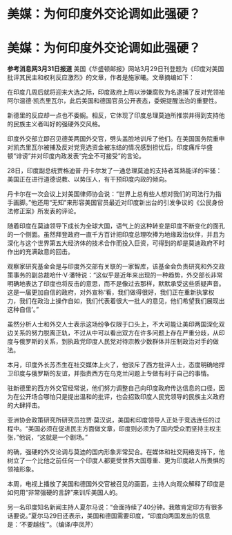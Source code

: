 # 美媒：为何印度外交论调如此强硬？

# 美媒：为何印度外交论调如此强硬？

**参考消息网3月31日报道** 美国《华盛顿邮报》网站3月29日刊登题为《印度对美国批评其民主和权利反应激烈》的文章，作者是施家曦。文章摘编如下：

在印度几周后就将迎来大选之际，印度政府上周以涉嫌腐败为名逮捕了反对党领袖阿尔温德·凯杰里瓦尔，此后美国和德国官员公开表态，委婉提醒法治的重要性。

新德里的反应却一点也不委婉。相反，它体现了印度总理莫迪所推崇并得到支持他的民族主义者叫好的强硬外交风格。

印度外交部立即召见德美两国外交官，劈头盖脸地训斥了他们。在美国国务院重申对凯杰里瓦尔被捕及反对党竞选资金被冻结的情况感到担忧后，印度痛斥华盛顿“诽谤”并对印度内政发表“完全不可接受”的言论。

28日，印度副总统贾格迪普·丹卡尔发了一通总理莫迪的支持者耳熟能详的牢骚：美国正在进行道德说教、以势压人，有干预印度内政的倾向。

丹卡尔在一次会议上对美国律师协会说：“世界上总有些人想对我们的司法行为指手画脚。”他还用“无知”来形容美国官员最近对印度新出台的引发争议的《公民身份法修正案》所发表的评论。

随着印度在莫迪领导下成长为全球大国，语气上的这种转变是印度不断变化的面孔的一个侧面。虽然拜登政府一直千方百计把印度总理吹捧为地缘政治伙伴，并且为深化与这个世界第五大经济体的技术合作而投入巨资，可得到的却是莫迪政府不时作出的充满敌意的回击。

观察家研究基金会是与印度外交部有关联的一家智库，该基金会负责研究和外交政策事务的副总裁哈什·V·潘特说：“这似乎是近年来出现的一种趋势，外交部长非常明确地表达了印度也将反击的意思，而不是像过去那样，默默承受这些质疑声音。这是一届更加自信的政府，对外宣称‘看，我们做得很好，我们正在重新执掌权力，我们在政治上操作自如，我们代表着很大一批人的意见，他们希望我们展现出这种自信’。”

虽然分析人士和外交人士表示这场纷争仅限于口头上，不大可能让美印两国深化双边关系的努力脱离正轨，不过从中可以看出双方在许多问题上存在严重分歧，从印度与俄罗斯的关系，到执政党印度人民党对待宗教少数群体并压制政治对手的做法。

本月，印度外长苏杰生在社交媒体上火了，他驳斥了西方批评人士，态度明确地捍卫印度与俄罗斯的友谊，并指责西方在乌克兰问题上专做有利于自己的事情。

驻新德里的西方外交官经常说，他们努力调整自己向印度政府传达信息的口径，因为在公开场合哪怕只是提出温和的批评，也会招致印度人民党领导的民族主义政府的大肆抨击。

亚洲协会政策研究所研究员拉贾·莫汉说，美国和印度领导人正处于竞选连任的过程中。“美国必须在促进民主方面做文章，印度则必须为了国内受众而坚持主权主张，”他说，“这就是一个剧场。”

的确，强硬的外交论调与莫迪的国内形象非常契合。在媒体和社交网络支持下，他树立了一个比他之前任何一个印度人都更受世界大国尊重、更为印度敌人所畏惧的领袖形象。

本周，电视上播放了美国和德国外交官被召见的画面，主持人向观众解释了印度是如何用“非常强硬的言辞”来训斥美国人的。

另一名印度知名新闻主持人夏尔马说：“会面持续了40分钟。我敢肯定印方有很多话要说。”夏尔马29日还表示，美国和德国需要印度，“印度向两国发出的信息是：‘不要越线’”。（编译/李凤芹）


